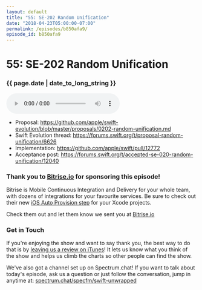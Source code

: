 ```yaml
---
layout: default
title: "55: SE-202 Random Unification"
date: "2018-04-23T05:00:00-07:00"
permalink: /episodes/b850afa9/
episode_id: b850afa9
---
```


# 55: SE-202 Random Unification

### {{ page.date | date_to_long_string }}

<audio controls><source src="/audio/b850afa9.mp3" type="audio/mpeg"></audio>
<br/>
- Proposal: https://github.com/apple/swift-evolution/blob/master/proposals/0202-random-unification.md
- Swift Evolution thread: https://forums.swift.org/t/proposal-random-unification/6626
- Implementation: https://github.com/apple/swift/pull/12772
- Acceptance post: https://forums.swift.org/t/accepted-se-020-random-unification/12040

### Thank you to [Bitrise.io](https://www.bitrise.io/?utm_source=swift_unwrapped_spec&utm_medium=podcast&utm_campaign=w17) for sponsoring this episode!

Bitrise is Mobile Continuous Integration and Delivery for your whole team, with dozens of integrations for your favourite services. Be sure to check out their new [iOS Auto Provision step](https://blog.bitrise.io/ios-auto-provision-step) for your Xcode projects.

Check them out and let them know we sent you at [Bitrise.io](https://www.bitrise.io/?utm_source=swift_unwrapped_spec&utm_medium=podcast&utm_campaign=w17)

### Get in Touch 

If you're enjoying the show and want to say thank you, the best way to do that is by [leaving us a review on iTunes](https://itunes.apple.com/us/podcast/swift-unwrapped/id1209817203?mt=2)! It lets us know what you think of the show and helps us climb the charts so other people can find the show.

We've also got a channel set up on Spectrum.chat! If you want to talk about today's episode, ask us a question or just follow the conversation, jump in anytime at: [spectrum.chat/specfm/swift-unwrapped](https://spectrum.chat/specfm/swift-unwrapped)
